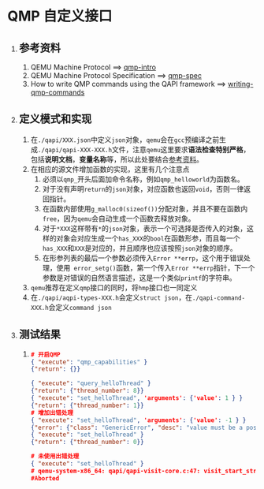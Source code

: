 # QMP 自定义接口

1. ## 参考资料

   1. QEMU Machine Protocol ==> [qmp-intro](https://github.com/qemu/qemu/blob/master/docs/interop/qmp-intro.txt)
   2. QEMU Machine Protocol Specification ==> [qmp-spec](https://github.com/qemu/qemu/blob/master/docs/interop/qmp-spec.txt)
   3. How to write QMP commands using the QAPI framework ==>  [writing-qmp-commands](https://github.com/qemu/qemu/blob/master/docs/devel/writing-qmp-commands.txt)

2. ## 定义模式和实现

   1. 在`./qapi/XXX.json`中定义`json`对象，`qemu`会在`gcc`预编译之前生成`./qapi/qapi-XXX-XXX.h`文件，注意`qemu`这里要求**语法检查特别严格**，包括**说明文档**，**变量名称**等，所以此处要结合[参考资料](#参考资料)。
   2. 在相应的源文件增加函数的实现，这里有几个注意点
      1. 必须以`qmp_`开头后面加命令名称，例如`qmp_helloworld`为函数名。
      2. 对于没有声明`return`的`json`对象，对应函数也返回`void`，否则一律返回指针。
      3. 在函数内部使用`g_malloc0(sizeof())`分配对象，并且不要在函数内`free`，因为`qemu`会自动生成一个函数去释放对象。
      4. 对于`*XXX`这样带有`*`的`json`对象，表示一个可选择是否传入的对象，这样的对象会对应生成一个`has_XXX`的`bool`在函数形参，而且每一个`has_XXX`和`XXX`是对应的，并且顺序也应该按照`json`对象的顺序。
      5. 在形参列表的最后一个参数必须传入`Error **errp`，这个用于错误处理，使用` error_setg()`函数，第一个传入`Error **errp`指针，下一个参数是对错误的自然语言描述，这是一个类似`printf`的字符串。
   3. `qemu`推荐在定义`qmp`接口的同时，将`hmp`接口也一同定义
   4. 在`./qapi/aqpi-types-XXX.h`会定义`struct json`，在`./qapi-command-XXX.h`会定义`command json`

3. ## 测试结果

   1. ```json
      # 开启QMP
      { "execute": "qmp_capabilities" }
      {"return": {}}
      
      { "execute": "query_helloThread" }
      {"return": {"thread_number": 8}}
      { "execute": "set_helloThread", 'arguments': {'value': 1 } }
      {"return": {"thread_number": 1}}
      # 增加出错处理
      { "execute": "set_helloThread", 'arguments': {'value': -1 } }
      {"error": {"class": "GenericError", "desc": "value must be a positive number"}}
      { "execute": "set_helloThread" }
      {"return": {"thread_number": 0}}
      
      # 未使用出错处理
      { "execute": "set_helloThread" }
      # qemu-system-x86_64: qapi/qapi-visit-core.c:47: visit_start_struct: Assertion `!(v->type & VISITOR_OUTPUT) || *obj' failed.
      #Aborted
      ```